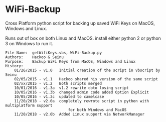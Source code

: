 # WiFi-Backup
Cross Platform python script for backing up saved WiFi Keys on MacOS, Windows and Linux.

Runs out of box on both Linux and MacOS. install either python 2 or python 3 on Windows to run it.

	File Name:	getWifiKeys.vbs, WiFi-Backup.py
	Authors:	Hackoo & Seinu
	Purpose:	Backup WiFi Keys from MacOS, Windows and Linux
	History:
		01/26/2015 - v1.0   Initial creation of the script in vbscript by Seinu
		02/05/2015 - v1.1   Hackoo shared his version of the same script
		02/xx/2015 - v1.2   Both scripts merged
		10/01/2016 - v1.3a	v1.2 rewrite doto losing script
		10/05/2016 - v1.3b	changed admin code added Option Explicit
		10/05/2016 - v1.3c	updated to camelcase
    	11/20/2018 - v2.0a  completely rewrote script in python with multiplatform support
                                for both Windows and MacOS
    	11/20/2018 - v2.0b  Added Linux support via NetworkManager
